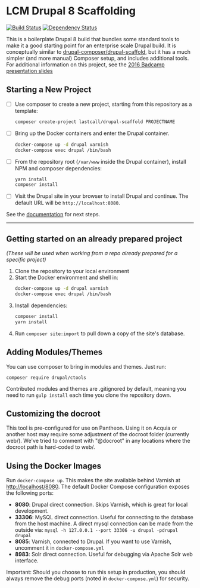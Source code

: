 LCM Drupal 8 Scaffolding
========================
[![Build Status](https://travis-ci.org/LastCallMedia/Drupal-Scaffold.svg?branch=master)](https://travis-ci.org/LastCallMedia/Drupal-Scaffold)
[![Dependency Status](https://www.versioneye.com/user/projects/57bd889169d9490042f72aac/badge.svg?style=flat-square)](https://www.versioneye.com/user/projects/57bd889169d9490042f72aac)

This is a boilerplate Drupal 8 build that bundles some standard tools to make it a good starting point for an enterprise scale Drupal build.  It is conceptually similar to [drupal-composer/drupal-scaffold](https://github.com/drupal-composer/drupal-scaffold), but it has a much simpler (and more manual) Composer setup, and includes additional tools.  For additional information on this project, see the [2016 Badcamp presentation slides](https://2016.badcamp.net/sites/default/files/session-files/FirstClassDevelopmentWorkflow.pdf)

Starting a New Project
----------------------
- [ ] Use composer to create a new project, starting from this repository as a template:
    ```bash
    composer create-project lastcall/drupal-scaffold PROJECTNAME
    ```
- [ ] Bring up the Docker containers and enter the Drupal container.
    ```bash
    docker-compose up -d drupal varnish
    docker-compose exec drupal /bin/bash
    ```
- [ ] From the repository root (`/var/www` inside the Drupal container), install NPM and composer dependencies:
    ```bash
    yarn install
    composer install
    ```
- [ ] Visit the Drupal site in your browser to install Drupal and continue.  The default URL will be `http://localhost:8080`.

See the [documentation](docs/) for next steps.

---------------------------------------------

Getting started on an already prepared project
----------------------------------------------
_(These will be used when working from a repo already prepared for a specific project)_

1. Clone the repository to your local environment
2. Start the Docker environment and shell in:
    ```bash
    docker-compose up -d drupal varnish
    docker-compose exec drupal /bin/bash
    ```
3. Install dependencies:
    ```bash
    composer install
    yarn install
    ```
4. Run `composer site:import` to pull down a copy of the site's database.

Adding Modules/Themes
---------------------
You can use composer to bring in modules and themes.  Just run:

```
composer require drupal/ctools
```
Contributed modules and themes are .gitignored by default, meaning you need to run `gulp install` each time you clone the repository down.

Customizing the docroot
-----------------------
This tool is pre-configured for use on Pantheon.  Using it on Acquia or another host may require some adjustment of the docroot folder (currently web/).  We've tried to comment with "@docroot" in any locations where the docroot path is hard-coded to web/.

Using the Docker Images
-----------------------

Run `docker-compose up`. This makes the site available behind Varnish at [http://localhost/8080](http://localhost:8080).  The default Docker Compose configuration exposes the following ports:

* **8080**: Drupal direct connection. Skips Varnish, which is great for local development.
* **33306**: MySQL direct connection.  Useful for connecting to the database from the host machine.  A direct mysql connection can be made from the outside via: `mysql -h 127.0.0.1 --port 33306 -u drupal -pdrupal drupal`
* **8085**: Varnish, connected to Drupal.  If you want to use Varnish, uncomment it in `docker-compose.yml`
* **8983**: Solr direct connection.  Useful for debugging via Apache Solr web interface.

Important: Should you choose to run this setup in production, you should always remove the debug ports (noted in `docker-compose.yml`) for security.
